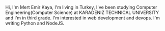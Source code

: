 Hi, I'm Mert Emir Kaya, I'm living in Turkey, I've been studying Computer Engineering(Computer Science) at KARADENIZ TECHNICAL UNIVERSITY and I'm in third grade. I'm interested in web development and devops. I'm writing Python and NodeJS.
